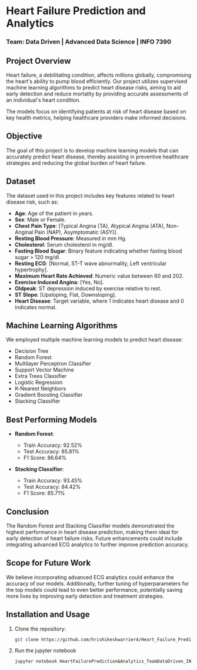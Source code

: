 # Heart Failure Prediction and Analytics

### Team: Data Driven | Advanced Data Science | INFO 7390

## Project Overview
Heart failure, a debilitating condition, affects millions globally, compromising the heart's ability to pump blood efficiently. Our project utilizes supervised machine learning algorithms to predict heart disease risks, aiming to aid early detection and reduce mortality by providing accurate assessments of an individual's heart condition.

The models focus on identifying patients at risk of heart disease based on key health metrics, helping healthcare providers make informed decisions. 

## Objective
The goal of this project is to develop machine learning models that can accurately predict heart disease, thereby assisting in preventive healthcare strategies and reducing the global burden of heart failure.

## Dataset
The dataset used in this project includes key features related to heart disease risk, such as:

- **Age**: Age of the patient in years.
- **Sex**: Male or Female.
- **Chest Pain Type**: [Typical Angina (TA), Atypical Angina (ATA), Non-Anginal Pain (NAP), Asymptomatic (ASY)].
- **Resting Blood Pressure**: Measured in mm Hg.
- **Cholesterol**: Serum cholesterol in mg/dl.
- **Fasting Blood Sugar**: Binary feature indicating whether fasting blood sugar > 120 mg/dl.
- **Resting ECG**: [Normal, ST-T wave abnormality, Left ventricular hypertrophy].
- **Maximum Heart Rate Achieved**: Numeric value between 60 and 202.
- **Exercise Induced Angina**: [Yes, No].
- **Oldpeak**: ST depression induced by exercise relative to rest.
- **ST Slope**: [Upsloping, Flat, Downsloping].
- **Heart Disease**: Target variable, where 1 indicates heart disease and 0 indicates normal.

## Machine Learning Algorithms
We employed multiple machine learning models to predict heart disease:

- Decision Tree
- Random Forest
- Multilayer Perceptron Classifier
- Support Vector Machine
- Extra Trees Classifier
- Logistic Regression
- K-Nearest Neighbors
- Gradient Boosting Classifier
- Stacking Classifier

## Best Performing Models
- **Random Forest**: 
  - Train Accuracy: 92.52%
  - Test Accuracy: 85.81%
  - F1 Score: 86.64%
  
- **Stacking Classifier**: 
  - Train Accuracy: 93.45%
  - Test Accuracy: 84.42%
  - F1 Score: 85.71%

## Conclusion
The Random Forest and Stacking Classifier models demonstrated the highest performance in heart disease prediction, making them ideal for early detection of heart failure risks. Future enhancements could include integrating advanced ECG analytics to further improve prediction accuracy.

## Scope for Future Work
We believe incorporating advanced ECG analytics could enhance the accuracy of our models. Additionally, further tuning of hyperparameters for the top models could lead to even better performance, potentially saving more lives by improving early detection and treatment strategies.

## Installation and Usage

1. Clone the repository:
   ```bash
   git clone https://github.com/hrishikeshwarrier4/Heart_Failure_Prediction.git
2. Run the jupyter notebook
   ```bash
   jupyter notebook HeartFailurePrediction&Analytics_TeamDataDriven_INFO7390_Summer23.ipynb


